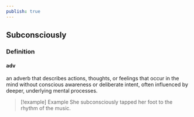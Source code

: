 ```yaml
---
publish: true
---
```

## Subconsciously

### Definition
#### adv
an adverb that describes actions, thoughts, or feelings that occur in the mind without conscious awareness or deliberate intent, often influenced by deeper, underlying mental processes.

>[!example] Example
> She subconsciously tapped her foot to the rhythm of the music.
